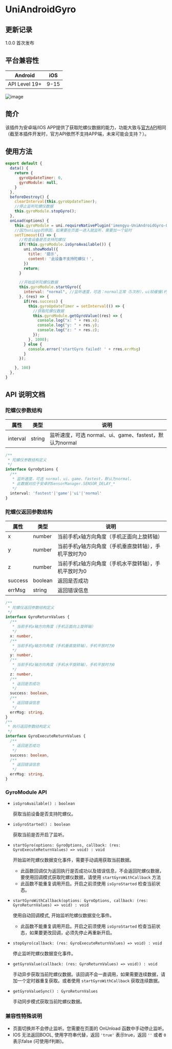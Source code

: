 # UniAndroidGyro

## 更新记录

1.0.0
首次发布

## 平台兼容性

|  Android   | iOS  |
|  ----  | ----  |
| API Level 19+  | 9-15 |

![image](https://github.com/imengyu/UniAndroidGyro/blob/main/image.jpg?raw=true)

## 简介

该插件为安卓端/IOS APP提供了获取陀螺仪数据的能力，功能大致与[官方API](https://uniapp.dcloud.io/api/system/gyroscope)相同（截至本插件开发时，官方API依然不支持APP端，未来可能会支持？）。

## 使用方法

```js
export default {
  data() {
    return {
      gyroUpdateTimer: 0,
      gyroModule: null,
    }
  },
  beforeDestroy() {
    clearInterval(this.gyroUpdateTimer);
    //停止监听陀螺仪数据
    this.gyroModule.stopGyro();
  },
  onLoad(options) {
    this.gyroModule = uni.requireNativePlugin('imengyu-UniAndroidGyro-GyroModule');
    //因为uniapp的原因，如果要在页面一进入就监听，需要加一个延时
    setTimeout(() => {
      //检查设备是否支持陀螺仪
      if(!this.gyroModule.isGyroAvailable()) {
        uni.showModal({
          title: '提示',
          content: '此设备不支持陀螺仪！',
        })
        return;
      }

      //开始监听陀螺仪数据
      this.gyroModule.startGyro({
        interval: "normal", //监听速度，可选：normal正常（5次秒），ui较缓慢(约16次秒)，game最快(50次秒)。此数据对应于安卓的SensorManager.SENSOR_DELAY_*
      }, (res) => {
        if(res.success) {
          this.gyroUpdateTimer = setInterval(() => {
            //获取陀螺仪数据
            this.gyroModule.getGyroValue((res) => {
              console.log("x: " + res.x);
              console.log("y: " + res.y);
              console.log("z: " + res.z);
            });
          }, 1000);
        } else {
          console.error('startGyro failed! ' + rres.errMsg)
        }
      });

    }, 100)
  },
}
```

## API 说明文档

### 陀螺仪参数结构

|  属性| 类型 |说明  |
|  ----  | ----  | ----  |
| interval | string  |  监听速度，可选 normal、ui、game、fastest，默认为normal  |

```ts
/**
 * 陀螺仪参数结构定义
 */
interface GyroOptions {
  /**
   * 监听速度，可选 normal、ui、game、fastest，默认为normal，
   * 此数据对应于安卓的SensorManager.SENSOR_DELAY_*
   */
  interval: 'fastest'|'game'|'ui'|'normal'
}
```

### 陀螺仪返回参数结构

|  属性| 类型 |说明  |
|  ----  | ----  | ----  |
| x | number | 当前手机x轴方向角度（手机正面向上旋转轴） |
| y | number | 当前手机y轴方向角度（手机垂直旋转轴），手机平放时为0 |
| z | number | 当前手机z轴方向角度（手机水平旋转轴），手机平放时为0 |
| success | boolean | 返回是否成功 |
| errMsg | string | 返回错误信息 |

```ts
/**
 * 陀螺仪返回参数结构定义
 */
interface GyroReturnValues {
  /**
   * 当前手机x轴方向角度（手机正面向上旋转轴）
   */
  x: number,
  /**
   * 当前手机y轴方向角度（手机垂直旋转轴），手机平放时为0
   */
  y: number,
  /**
   * 当前手机z轴方向角度（手机水平旋转轴），手机平放时为0
   */
  z: number,
  /**
   * 返回是否成功
   */
  success: boolean,
  /**
   * 返回错误信息
   */
  errMsg: string,
}
/**
 * 执行返回参数结构定义
 */
interface GyroExecuteReturnValues {
  /**
   * 返回是否成功
   */
  success: boolean,
  /**
   * 返回错误信息
   */
  errMsg: string,
}
```

### GyroModule API

* `isGyroAvailable() : boolean`

  获取当前设备是否支持陀螺仪。

* `isGyroStarted() : boolean`

  获取当前是否开启了监听。

* `startGyro(options: GyroOptions, callback: (res: GyroExecuteReturnValues) => void) : void`

  开始监听陀螺仪数据变化事件，需要手动调用获取当前数据。
  * 此函数回调仅为返回执行是否成功以及错误信息，不会返回陀螺仪数据，要使用回调模式获取陀螺仪数据，请使用 `startGyroWithCallback` 方法
  * 此函数不能重复调用开启。开启之前须使用 `isGyroStarted` 检查当前状态。

* `startGyroWithCallback(options: GyroOptions, callback: (res: GyroReturnValues) => void) : void`

  使用自动回调模式, 开始监听陀螺仪数据变化事件。
  * 此函数不能重复调用开启。开启之前须使用 `isGyroStarted` 检查当前状态，如果要更改回调，必须先停止再重新开启。

* `stopGyro(callback: (res: GyroExecuteReturnValues) => void) : void`

  停止监听陀螺仪数据变化事件。

* `getGyroValue(callback: (res: GyroReturnValues) => void)) : void`

  手动异步获取当前陀螺仪数据。该回调不会一直调用，如果需要连续数据，请加一个定时器重复获取。或者使用 `startGyroWithCallback` 获取连续数据。

* `getGyroValueSync() : GyroReturnValues`

  手动同步模式获取当前陀螺仪数据。

### 兼容性特殊说明

* 页面切换并不会停止监听。您需要在页面的 OnUnload 函数中手动停止监听。
* IOS 无法返回BOOL, 使用字符串代替，返回 `'true'` 表示true，返回 `''` 或者 `0` 表示false (可使用if判断)。
